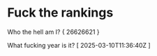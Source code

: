 # Fuck the rankings

Who the hell am I?
{ 26626621 }

What fucking year is it?
[ 2025-03-10T11:36:40Z ]

